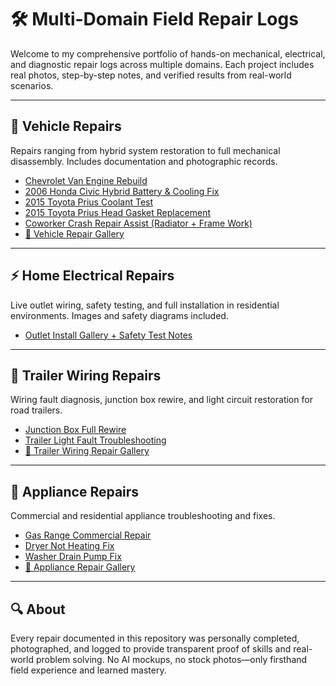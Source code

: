 # 🛠️ Multi-Domain Field Repair Logs

Welcome to my comprehensive portfolio of hands-on mechanical, electrical, and diagnostic repair logs across multiple domains. Each project includes real photos, step-by-step notes, and verified results from real-world scenarios.

---

## 🔧 Vehicle Repairs

Repairs ranging from hybrid system restoration to full mechanical disassembly. Includes documentation and photographic records.

- [Chevrolet Van Engine Rebuild](./vehicle-repair/chevrolet_van_engine_repair.md)
- [2006 Honda Civic Hybrid Battery & Cooling Fix](./vehicle-repair/honda_civic_hybrid_repair.md)
- [2015 Toyota Prius Coolant Test](./vehicle-repair/prius_coolant_test.md)
- [2015 Toyota Prius Head Gasket Replacement](./vehicle-repair/prius_head_gasket_log.md)
- [Coworker Crash Repair Assist (Radiator + Frame Work)](./vehicle-repair/coworker_crash_repair_assist.md)
- [📸 Vehicle Repair Gallery](./vehicle-repair/vehicle_repair_gallery.md)

---

## ⚡ Home Electrical Repairs

Live outlet wiring, safety testing, and full installation in residential environments. Images and safety diagrams included.

- [Outlet Install Gallery + Safety Test Notes](./home-electrical/outlet_install_gallery.md)

---

## 🔌 Trailer Wiring Repairs

Wiring fault diagnosis, junction box rewire, and light circuit restoration for road trailers.

- [Junction Box Full Rewire](./trailer-wiring/trailer_junction_box_rewire.md)
- [Trailer Light Fault Troubleshooting](./trailer-wiring/trailer_light_fault.md)
- [📸 Trailer Wiring Repair Gallery](./trailer-wiring/trailer_wiring_gallery.md)

---

## 🔧 Appliance Repairs

Commercial and residential appliance troubleshooting and fixes.

- [Gas Range Commercial Repair](./appliance-repair/commercial_gas-range_repair-log.md)
- [Dryer Not Heating Fix](./appliance-repair/dryer_not_heating.md)
- [Washer Drain Pump Fix](./appliance-repair/washer_drain_fix.md)
- [📸 Appliance Repair Gallery](./appliance-repair/appliance_repair_gallery.md)

---

## 🔍 About

Every repair documented in this repository was personally completed, photographed, and logged to provide transparent proof of skills and real-world problem solving. No AI mockups, no stock photos—only firsthand field experience and learned mastery.

